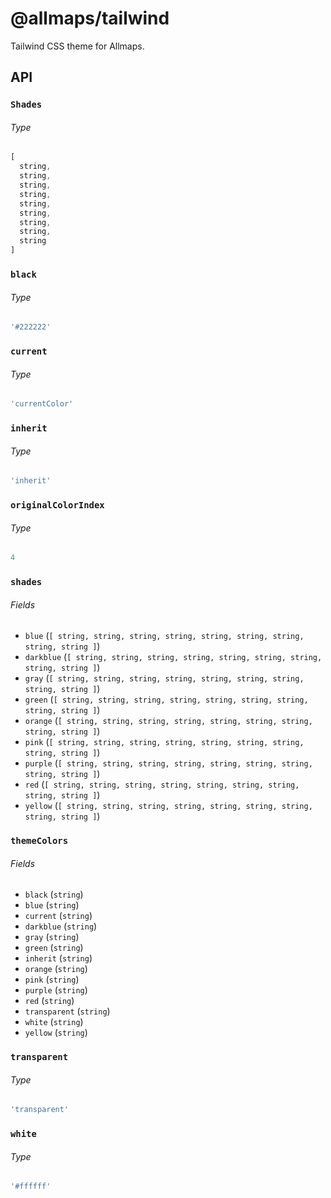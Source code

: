 # @allmaps/tailwind

Tailwind CSS theme for Allmaps.

## API

### `Shades`

###### Type

```ts
[
  string,
  string,
  string,
  string,
  string,
  string,
  string,
  string,
  string
]
```

### `black`

###### Type

```ts
'#222222'
```

### `current`

###### Type

```ts
'currentColor'
```

### `inherit`

###### Type

```ts
'inherit'
```

### `originalColorIndex`

###### Type

```ts
4
```

### `shades`

###### Fields

* `blue` (`[
    string,
    string,
    string,
    string,
    string,
    string,
    string,
    string,
    string
  ]`)
* `darkblue` (`[
    string,
    string,
    string,
    string,
    string,
    string,
    string,
    string,
    string
  ]`)
* `gray` (`[
    string,
    string,
    string,
    string,
    string,
    string,
    string,
    string,
    string
  ]`)
* `green` (`[
    string,
    string,
    string,
    string,
    string,
    string,
    string,
    string,
    string
  ]`)
* `orange` (`[
    string,
    string,
    string,
    string,
    string,
    string,
    string,
    string,
    string
  ]`)
* `pink` (`[
    string,
    string,
    string,
    string,
    string,
    string,
    string,
    string,
    string
  ]`)
* `purple` (`[
    string,
    string,
    string,
    string,
    string,
    string,
    string,
    string,
    string
  ]`)
* `red` (`[
    string,
    string,
    string,
    string,
    string,
    string,
    string,
    string,
    string
  ]`)
* `yellow` (`[
    string,
    string,
    string,
    string,
    string,
    string,
    string,
    string,
    string
  ]`)

### `themeColors`

###### Fields

* `black` (`string`)
* `blue` (`string`)
* `current` (`string`)
* `darkblue` (`string`)
* `gray` (`string`)
* `green` (`string`)
* `inherit` (`string`)
* `orange` (`string`)
* `pink` (`string`)
* `purple` (`string`)
* `red` (`string`)
* `transparent` (`string`)
* `white` (`string`)
* `yellow` (`string`)

### `transparent`

###### Type

```ts
'transparent'
```

### `white`

###### Type

```ts
'#ffffff'
```

